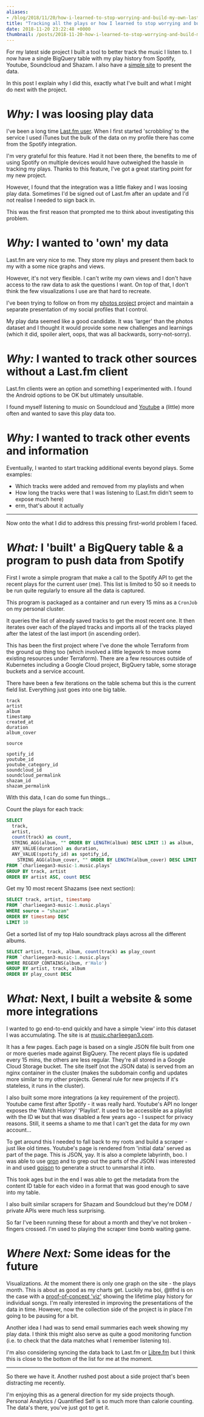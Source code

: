 ```yaml
---
aliases:
- /blog/2018/11/20/how-i-learned-to-stop-worrying-and-build-my-own-lastfm
title: "Tracking all the plays or how I learned to stop worrying and build my own Last.fm"
date: 2018-11-20 23:22:48 +0000
thumbnail: /posts/2018-11-20-how-i-learned-to-stop-worrying-and-build-my-own-lastfm/thumbnail.png
---
```


For my latest side project I built a tool to better track the music I listen to.
I now have a single BigQuery table with my play history from Spotify, Youtube,
Soundcloud and Shazam. I also have a [simple
site](https://music.charlieegan3.com/) to present the data.

In this post I explain why I did this, exactly what I've built and what I might
do next with the project.

# _Why:_ I was loosing play data

I've been a long time [Last.fm user](https://www.last.fm/user/charlieegan3).
When I first started 'scrobbling' to the service I used iTunes but the bulk of
the data on my profile there has come from the Spotify integration.

I'm very grateful for this feature. Had it not been there, the benefits to me of
using Spotify on multiple devices would have outweighed the hassle in tracking
my plays. Thanks to this feature, I've got a great starting point for my new
project.

However, I found that the integration was a little flakey and I was loosing play
data. Sometimes I'd be signed out of Last.fm after an update and I'd not realise
I needed to sign back in.

This was the first reason that prompted me to think about investigating this
problem.

# _Why:_ I wanted to 'own' my data

Last.fm are very nice to me. They store my plays and present them back to my
with a some nice graphs and views.

However, it's not very flexible. I can't write my own views and I don't have
access to the raw data to ask the questions I want. On top of that, I don't
think the few visualizations I use are that hard to recreate.

I've been trying to follow on from my [photos
project](https://photos.charlieegan3.com/) project and maintain a separate
presentation of my social profiles that I control.

My play data seemed like a good candidate. It was 'larger' than the photos
dataset and I thought it would provide some new challenges and learnings (which
it did, spoiler alert, oops, that was all backwards, sorry-not-sorry).

# _Why:_ I wanted to track other sources without a Last.fm client

Last.fm clients were an option and something I experimented with. I found the
Android options to be OK but ultimately unsuitable.

I found myself listening to music on Soundcloud and
[Youtube](https://youtu.be/67HOjCV8dqA) a (little) more often and wanted to save
this play data too.

# _Why:_ I wanted to track other events and information

Eventually, I wanted to start tracking additional events beyond plays. Some
examples:

- Which tracks were added and removed from my playlists and when
- How long the tracks were that I was listening to (Last.fm didn't seem to
  expose much here)
- erm, that's about it actually

<hr/>

Now onto the what I did to address this pressing first-world problem I faced.

# _What:_ I 'built' a BigQuery table & a program to push data from Spotify

First I wrote a simple program that make a call to the Spotify API to get the
recent plays for the current user (me). This list is limited to 50 so it needs
to be run quite regularly to ensure all the data is captured.

This program is packaged as a container and run every 15 mins as a `CronJob` on
my personal cluster.

It queries the list of already saved tracks to get the most recent one. It then
iterates over each of the played tracks and imports all of the tracks played
after the latest of the last import (in ascending order).

This has been the first project where I've done the whole Terraform from the
ground up thing too (which involved a little legwork to move some existing
resources under Terraform). There are a few resources outside of Kubernetes
including a Google Cloud project, BigQuery table, some storage buckets and a
service account.

There have been a few iterations on the table schema but this is the current
field list. Everything just goes into one big table.

```
track
artist
album
timestamp
created_at
duration
album_cover

source

spotify_id
youtube_id
youtube_category_id
soundcloud_id
soundcloud_permalink
shazam_id
shazam_permalink
```

With this data, I can do some fun things...

Count the plays for each track:

```sql
SELECT
  track,
  artist,
  count(track) as count,
  STRING_AGG(album, "" ORDER BY LENGTH(album) DESC LIMIT 1) as album,
  ANY_VALUE(duration) as duration,
  ANY_VALUE(spotify_id) as spotify_id,
	STRING_AGG(album_cover, "" ORDER BY LENGTH(album_cover) DESC LIMIT 1) as artwork
FROM `charlieegan3-music-1.music.plays`
GROUP BY track, artist
ORDER BY artist ASC, count DESC
```

Get my 10 most recent Shazams (see next section):

```sql
SELECT track, artist, timestamp
FROM `charlieegan3-music-1.music.plays`
WHERE source = "shazam"
ORDER BY timestamp DESC
LIMIT 10
```

Get a sorted list of my top Halo soundtrack plays across all the different
albums.

```sql
SELECT artist, track, album, count(track) as play_count
FROM `charlieegan3-music-1.music.plays`
WHERE REGEXP_CONTAINS(album, r'Halo')
GROUP BY artist, track, album
ORDER BY play_count DESC
```


# _What:_ Next, I built a website & some more integrations

I wanted to go end-to-end quickly and have a simple 'view' into this dataset I
was accumulating. The site is at
[music.charlieegan3.com](https://music.charlieegan3.com/).

It has a few pages. Each page is based on a single JSON file built from one or
more queries made against BigQuery. The recent plays file is updated every 15
mins, the others are less regular. They're all stored in a Google Cloud Storage
bucket. The site itself (not the JSON data) is served from an nginx container in
the cluster (makes the subdomain config and updates more similar to my other
projects. General rule for new projects if it's stateless, it runs in the
cluster).

I also built some more integrations (a key requirement of the project). Youtube
came first after Spotify - it was really hard. Youtube's API no longer exposes
the 'Watch History' 'Playlist'. It used to be accessible as a playlist with the
ID `WH` but that was disabled a few years ago - I suspect for privacy reasons.
Still, it seems a shame to me that I can't get the data for my own account...

To get around this I needed to fall back to my roots and build a scraper - just
like old times. Youtube's page is rendered from 'initial data' served as part of
the page. This is JSON, yay. It is also a complete labyrinth, boo. I was able to
use [gron](https://github.com/tomnomnom/gron) and to grep out the parts
of the JSON I was interested in and used
[gojson](https://github.com/ChimeraCoder/gojson) to generate a struct to
unmarshal it into.

This took ages but in the end I was able to get the metadata from the content ID
table for each video in a format that was good enough to save into my table.

I also built similar scrapers for Shazam and Soundcloud but they're DOM /
private APIs were much less surprising.

So far I've been running these for about a month and they've not broken -
fingers crossed. I'm used to playing the scraper time bomb waiting game.

# _Where Next:_ Some ideas for the future

Visualizations. At the moment there is only one graph on the site - the plays
month. This is about as good as my charts get. Luckily ma boi, @tlfrd is on the
case with a [proof-of-concept 'viz'](https://beta.observablehq.com/@tlfrd/plays)
showing the lifetime play history for individual songs. I'm really interested in
improving the presentations of the data in time. However, now the collection
side of the project is in place I'm going to be pausing for a bit.

Another idea I had was to send email summaries each week showing my play data. I
think this might also serve as quite a good monitoring function (i.e. to check
that the data matches what I remember listening to).

I'm also considering syncing the data back to Last.fm or
[Libre.fm](https://libre.fm/) but I think this is close to the bottom of the
list for me at the moment.

<hr/>

So there we have it. Another rushed post about a side project that's been
distracting me recently.

I'm enjoying this as a general direction for my side projects though. Personal
Analytics / Quantified Self is so much more than calorie counting. The data's
there, you've just got to get it.